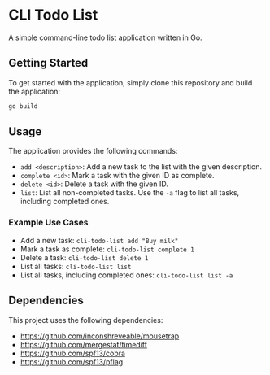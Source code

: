 # CLI Todo List


A simple command-line todo list application written in Go.

## Getting Started
To get started with the application, simply clone this repository and build the application:
```bash
go build
```

## Usage

The application provides the following commands:
- `add <description>`: Add a new task to the list with the given description.
- `complete <id>`: Mark a task with the given ID as complete.
- `delete <id>`: Delete a task with the given ID.
- `list`: List all non-completed tasks. Use the `-a` flag to list all tasks, including completed ones.

### Example Use Cases

- Add a new task: `cli-todo-list add "Buy milk"`
- Mark a task as complete: `cli-todo-list complete 1`
- Delete a task: `cli-todo-list delete 1`
- List all tasks: `cli-todo-list list`
- List all tasks, including completed ones: `cli-todo-list list -a`

## Dependencies

This project uses the following dependencies:
- <https://github.com/inconshreveable/mousetrap>
- <https://github.com/mergestat/timediff>
- <https://github.com/spf13/cobra>
- <https://github.com/spf13/pflag>
